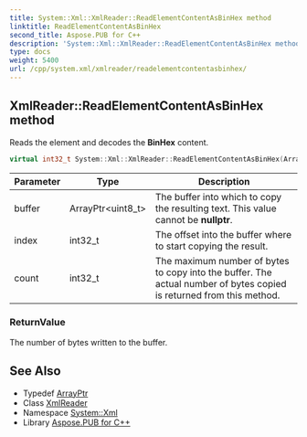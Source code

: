 ```yaml
---
title: System::Xml::XmlReader::ReadElementContentAsBinHex method
linktitle: ReadElementContentAsBinHex
second_title: Aspose.PUB for C++
description: 'System::Xml::XmlReader::ReadElementContentAsBinHex method. Reads the element and decodes the BinHex content in C++.'
type: docs
weight: 5400
url: /cpp/system.xml/xmlreader/readelementcontentasbinhex/
---
```

## XmlReader::ReadElementContentAsBinHex method


Reads the element and decodes the **BinHex** content.

```cpp
virtual int32_t System::Xml::XmlReader::ReadElementContentAsBinHex(ArrayPtr<uint8_t> buffer, int32_t index, int32_t count)
```


| Parameter | Type | Description |
| --- | --- | --- |
| buffer | ArrayPtr\<uint8_t\> | The buffer into which to copy the resulting text. This value cannot be **nullptr**. |
| index | int32_t | The offset into the buffer where to start copying the result. |
| count | int32_t | The maximum number of bytes to copy into the buffer. The actual number of bytes copied is returned from this method. |

### ReturnValue

The number of bytes written to the buffer.

## See Also

* Typedef [ArrayPtr](../../../system/arrayptr/)
* Class [XmlReader](../)
* Namespace [System::Xml](../../)
* Library [Aspose.PUB for C++](../../../)
